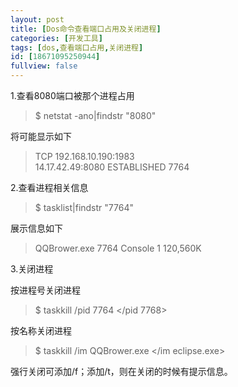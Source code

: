 ```yaml
---
layout: post
title: [Dos命令查看端口占用及关闭进程]
categories: [开发工具]
tags: [dos,查看端口占用,关闭进程]
id: [18671095250944]
fullview: false
---
```

1.查看8080端口被那个进程占用
> $ netstat -ano|findstr "8080"

将可能显示如下

> TCP 192.168.10.190:1983  
> 14.17.42.49:8080 ESTABLISHED 7764

2.查看进程相关信息

> $ tasklist|findstr "7764"

展示信息如下

> QQBrower.exe 7764 Console 1 120,560K

3.关闭进程

按进程号关闭进程
> $ taskkill /pid 7764 </pid 7768>

按名称关闭进程

> $ taskkill /im QQBrower.exe </im eclipse.exe>

强行关闭可添加/f；添加/t，则在关闭的时候有提示信息。
